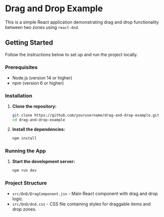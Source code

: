 # Drag and Drop Example

This is a simple React application demonstrating drag and drop functionality between two zones using `react-dnd`.

## Getting Started

Follow the instructions below to set up and run the project locally.

### Prerequisites

- Node.js (version 14 or higher)
- npm (version 6 or higher)

### Installation

1. **Clone the repository:**

   ```sh
   git clone https://github.com/yourusername/drag-and-drop-example.git
   cd drag-and-drop-example
   ```

2. **Install the dependencies:**

   ```sh
   npm install
   ```

### Running the App

1. **Start the development server:**

   ```sh
   npm run dev
   ```

### Project Structure

- `src/DnD/DragComponent.jsx` - Main React component with drag and drop logic.
- `src/DnD/dnd.css` - CSS file containing styles for draggable items and drop zones.
